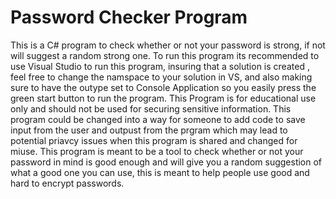 # Password Checker Program
This is a C# program to check whether or not your password is strong, if not will suggest a random strong one.
To run this program its recommended to use Visual Studio to run this program, insuring that a solution is created , feel free to change the namspace to your solution in VS, and also making sure to have the outype set to Console Application so you easily press the green start button to run the program.
This Program is for educational use only and should not be used for securing sensitive information. 
This program could be changed into a way for someone to add code to save input from the user and outpust from the prgram which may lead to potential priavcy issues when this program is shared and changed for miuse. This program is meant to be a tool to check whether or not your password in mind is good enough and will give you a random suggestion of what a good one you can use, this is meant to help people use good and hard to encrypt passwords.
